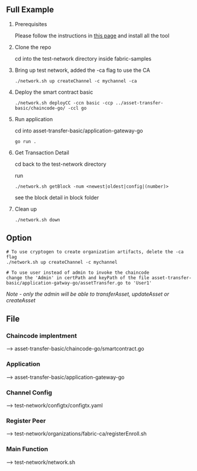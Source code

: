 ## Full Example

1. Prerequisites
    
   Please follow the instructions in [this page](https://hyperledger-fabric.readthedocs.io/en/latest/install.html) and install all the tool

2. Clone the repo
   
   cd into the test-network directory inside fabric-samples

3. Bring up test network, added the -ca flag to use the CA
   ```
   ./network.sh up createChannel -c mychannel -ca 
   ```

5. Deploy the smart contract basic 
   ```
   ./network.sh deployCC -ccn basic -ccp ../asset-transfer-basic/chaincode-go/ -ccl go
   ```

6. Run application
   
   cd into asset-transfer-basic/application-gateway-go
   ```
   go run .
   ```

7. Get Transaction Detail
    
   cd back to the test-network directory
   
   run 
   ```
   ./network.sh getBlock -num <newest|oldest|config|(number)>
   ```
   see the block detail in block folder

8. Clean up 
   ```
   ./network.sh down
   ```

## Option

   ```
   # To use cryptogen to create organization artifacts, delete the -ca flag
   ./network.sh up createChannel -c mychannel

   # To use user instead of admin to invoke the chaincode 
   change the 'Admin' in certPath and keyPath of the file asset-transfer-basic/application-gatway-go/assetTransfer.go to 'User1'
   ```

   *Note - only the admin will be able to transferAsset, updateAsset or createAsset*

## File

### Chaincode implentment 
--> asset-transfer-basic/chaincode-go/smartcontract.go
### Application
--> asset-transfer-basic/application-gateway-go
### Channel Config
--> test-network/configtx/configtx.yaml
### Register Peer
--> test-network/organizations/fabric-ca/registerEnroll.sh
### Main Function 
--> test-network/network.sh 





